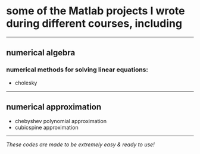 # some of the Matlab projects I wrote during different courses, including
---
## numerical algebra
### numerical methods for solving linear equations:
- cholesky
---
## numerical approximation
- chebyshev polynomial approximation
- cubicspine approximation
---
*These codes are made to be extremely easy & ready to use!*  
